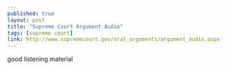 ```yaml
---
published: true
layout: post
title: "Supreme Court Argument Audio"
tags: [supreme court]
link: http://www.supremecourt.gov/oral_arguments/argument_audio.aspx
---
```


good listening material
